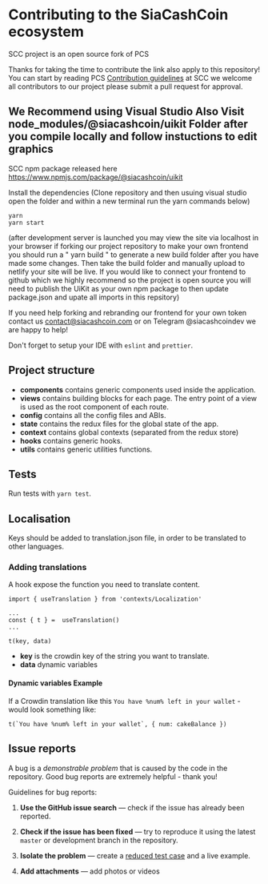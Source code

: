 # Contributing to the SiaCashCoin ecosystem 
SCC project is an open source fork of PCS 

Thanks for taking the time to contribute the link also apply to this repository!
You can start by reading PCS [Contribution guidelines](https://docs.pancakeswap.finance/code/contributing) at SCC we welcome all contributors to our project please submit a pull request for approval.

## We Recommend using Visual Studio Also Visit node_modules/@siacashcoin/uikit Folder after you compile locally and follow instuctions to edit graphics
SCC npm package released here https://www.npmjs.com/package/@siacashcoin/uikit

Install the dependencies (Clone repository and then usuing visual studio open the folder and within a new terminal run the yarn commands below)

```shell
yarn
yarn start
```

(after development server is launched you may view the site via localhost in your browser if forking our project repository to make your own frontend you should run a " yarn build " to generate a new build folder after you have made some changes. Then take the build folder and manually upload to netlify your site will be live. If you would like to connect your frontend to github which we highly recommend so the project is open source you will need to publish the UiKit as your own npm package to then update package.json and upate all imports in this repsitory) 

If you need help forking and rebranding our frontend for your own token contact us contact@siacashcoin.com or on Telegram @siacashcoindev we are happy to help!

Don't forget to setup your IDE with `eslint` and `prettier`.

## Project structure

- **components** contains generic components used inside the application.
- **views** contains building blocks for each page. The entry point of a view is used as the root component of each route.
- **config** contains all the config files and ABIs.
- **state** contains the redux files for the global state of the app.
- **context** contains global contexts (separated from the redux store)
- **hooks** contains generic hooks.
- **utils** contains generic utilities functions.

## Tests

Run tests with `yarn test`.

## Localisation

Keys should be added to translation.json file, in order to be translated to other languages.

### Adding translations

A hook expose the function you need to translate content.

```
import { useTranslation } from 'contexts/Localization'

...
const { t } =  useTranslation()
...

t(key, data)
```

- **key** is the crowdin key of the string you want to translate.
- **data** dynamic variables

#### Dynamic variables Example

If a Crowdin translation like this `You have %num% left in your wallet` - would look something like:

```
t(`You have %num% left in your wallet`, { num: cakeBalance })
```

## Issue reports

A bug is a _demonstrable problem_ that is caused by the code in the repository.
Good bug reports are extremely helpful - thank you!

Guidelines for bug reports:

1. **Use the GitHub issue search** &mdash; check if the issue has already been
   reported.

2. **Check if the issue has been fixed** &mdash; try to reproduce it using the
   latest `master` or development branch in the repository.

3. **Isolate the problem** &mdash; create a [reduced test
   case](http://css-tricks.com/reduced-test-cases/) and a live example.

4. **Add attachments** &mdash; add photos or videos



